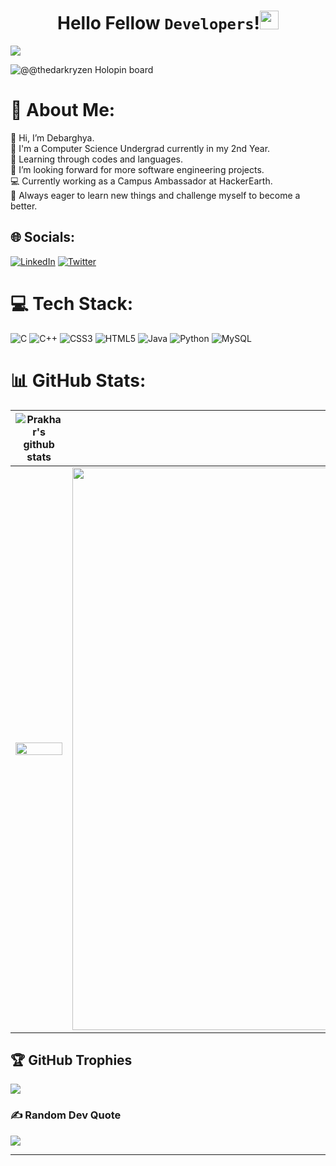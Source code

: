 
<p align="center">
  
  <h1 align="center"> Hello Fellow <code>Developers</code>!<img src="https://raw.githubusercontent.com/MartinHeinz/MartinHeinz/master/wave.gif" width="30px"></h1>
</p>

[![](https://visitcount.itsvg.in/api?id=itsdchanda&icon=0&color=0)](https://visitcount.itsvg.in)

![@@thedarkryzen Holopin board](https://holopin.io/api/user/board?user=thedarkryzen)

  # 💫 About Me:

👋 Hi, I’m Debarghya.
<br>💼 I'm a Computer Science Undergrad currently in my 2nd Year.
<br>💬 Learning through codes and languages.
<br>👯 I’m looking forward for more software engineering projects.
<br>💻 Currently working as a Campus Ambassador at HackerEarth.
<br>🚀 Always eager to learn new things and challenge myself to become a better.


## 🌐 Socials:
[![LinkedIn](https://img.shields.io/badge/LinkedIn-%230077B5.svg?logo=linkedin&logoColor=white)](https://linkedin.com/in/debarghya03) 
[![Twitter](https://img.shields.io/badge/Twitter-%231DA1F2.svg?logo=Twitter&logoColor=white)](https://twitter.com/itsdchanda) 

# 💻 Tech Stack:
![C](https://img.shields.io/badge/c-%2300599C.svg?style=for-the-badge&logo=c&logoColor=white) 
![C++](https://img.shields.io/badge/c++-%2300599C.svg?style=for-the-badge&logo=c%2B%2B&logoColor=white) 
![CSS3](https://img.shields.io/badge/css3-%231572B6.svg?style=for-the-badge&logo=css3&logoColor=white) 
![HTML5](https://img.shields.io/badge/html5-%23E34F26.svg?style=for-the-badge&logo=html5&logoColor=white) 
![Java](https://img.shields.io/badge/java-%23ED8B00.svg?style=for-the-badge&logo=java&logoColor=white) 
![Python](https://img.shields.io/badge/python-3670A0?style=for-the-badge&logo=python&logoColor=ffdd54) 
![MySQL](https://img.shields.io/badge/mysql-%2300f.svg?style=for-the-badge&logo=mysql&logoColor=white)

# 📊 GitHub Stats:
| <img src="https://github-readme-stats.vercel.app/api?username=itsdchanda&show_icons=true&theme=tokyonight&count_private=true&include_all_commits=true&hide_border=true" alt="Prakhar's github stats" /> | <img src="https://github-readme-streak-stats.herokuapp.com/?user=prakhartiwari0&theme=tokyonight&count_private=true&include_all_commits=true&hide_border=true" /> |
| ------------- | ------------- |
| <img width="100%" src="https://github-readme-activity-graph.vercel.app/graph?username=itsdchanda&theme=rogue&hide_border=false&include_all_commits=false&count_private=false&layout=compact" /> | <img  width="900px" src="https://github-readme-stats.vercel.app/api/top-langs/?username=itsdchanda&theme=tokyonight&hide_border=false&include_all_commits=false&count_private=false&layout=compact" /> |

## 🏆 GitHub Trophies
![](https://github-profile-trophy.vercel.app/?username=itsdchanda&theme=tokyonight&no-frame=false&no-bg=true&margin-w=4)

### ✍️ Random Dev Quote
![](https://quotes-github-readme.vercel.app/api?type=horizontal&theme=tokyonight)

---
